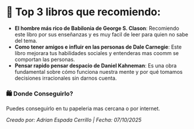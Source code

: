 # 📘 Top 3 libros que recomiendo:

* **El hombre más rico de Babilonia de George S. Clason**:
Recomiendo este libro por sus enseñanzas y es muy facil de leer para quien no sabe del tema.
* **Como tener amigos e influir en las personas de Dale Carnegie**:
Este libro mejorara tus habilidades sociales y entenderas mas coomm se comportan las personas.
* **Pensar rapido pensar despacio de Daniel Kahneman**:
Es una obra fundamental sobre cómo funciona nuestra mente y por qué tomamos decisiones irracionales sin darnos cuenta.

### 🛍️ Donde Conseguirlo?

Puedes conseguirlo en tu papeleria mas cercana o por internet.

*Creado por: Adrian Espada Cerrillo | Fecha: 07/10/2025*